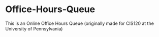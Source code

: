 # Office-Hours-Queue
This is an Online Office Hours Queue (originally made for CIS120 at the University of Pennsylvania)
